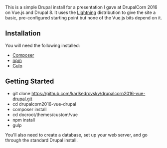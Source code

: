 This is a simple Drupal install for a presentation I gave at DrupalCorn 2016 on Vue.js and Drupal 8. It uses the [Lightning](https://www.drupal.org/project/lightning) distribution to give the site a basic, pre-configured starting point but none of the Vue.js bits depend on it.

## Installation
You will need the following installed:

* [Composer](https://getcomposer.org)
* [npm](https://www.npmjs.com/)
* [Gulp](http://gulpjs.com/)

## Getting Started

* git clone https://github.com/karlkedrovsky/drupalcorn2016-vue-drupal.git
* cd drupalcorn2016-vue-drupal
* composer install
* cd docroot/themes/custom/vue
* npm install
* gulp

You'll also need to create a database, set up your web server, and go through the standard Drupal install.
